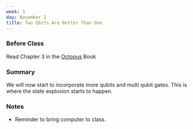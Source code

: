 ```yaml
---
week: 3
day: November 2
title: Two Qbits Are Better Than One
---
```


### Before Class
Read Chapter 3 in the [Octopus](https://www.amazon.com/Programming-Quantum-Computers-Essential-Algorithms/dp/1492039683) Book

### Summary
We will now start to incorporate more qubits and multi qubit gates. This is where the state explosion starts to happen.

### Notes

- Reminder to bring computer to class.